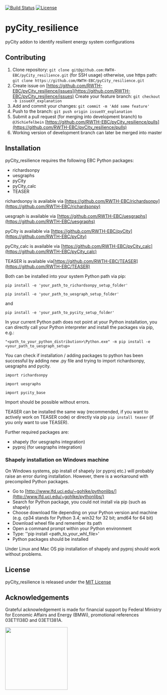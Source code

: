 [![Build Status](https://travis-ci.com/RWTH-EBC/pyCity_resilience.svg?token=ssfy4ps1Qm5kvs5yAxfm&branch=master)](https://travis-ci.com/RWTH-EBC/pyCity_resilience)
[![License](http://img.shields.io/:license-mit-blue.svg)](http://doge.mit-license.org)

# pyCity_resilience
pyCity addon to identify resilient energy system configurations

## Contributing

1. Clone repository: `git clone git@github.com:RWTH-EBC/pyCity_resilience.git`
(for SSH usage)
   otherwise, use https path: `git clone https://github.com/RWTH-EBC/pyCity_resilience.git`
2. Create issue on  [https://github.com/RWTH-EBC/pyCity_resilience/issues](https://github.com/RWTH-EBC/pyCity_resilience/issues)
Create your feature branch: `git checkout -b issueXY_explanation`
3. Add and commit your changes: `git commit -m 'Add some feature'`
4. Push to the branch: `git push origin issueXY_explanation`
5. Submit a pull request (for merging into development branch) to `@JSchiefelbein` [https://github.com/RWTH-EBC/pyCity_resilience/pulls](https://github.com/RWTH-EBC/pyCity_resilience/pulls)
6. Working version of development branch can later be merged into master


## Installation

pyCity_resilience requires the following EBC Python packages:
- richardsonpy
- uesgraphs
- pyCity
- pyCity_calc
- TEASER

richardsonpy is available via [https://github.com/RWTH-EBC/richardsonpy](https://github.com/RWTH-EBC/richardsonpy)

uesgraph is available via [https://github.com/RWTH-EBC/uesgraphs](https://github.com/RWTH-EBC/uesgraphs)

pyCity is available via [https://github.com/RWTH-EBC/pyCity](https://github.com/RWTH-EBC/pyCity)

pyCity_calc is available via [https://github.com/RWTH-EBC/pyCity_calc](https://github.com/RWTH-EBC/pyCity_calc)

TEASER is available  via[https://github.com/RWTH-EBC/TEASER](https://github.com/RWTH-EBC/TEASER)

Both can be installed into your system Python path via pip:

`pip install -e 'your_path_to_richardsonpy_setup_folder'`

`pip install -e 'your_path_to_uesgraph_setup_folder'`

and

`pip install -e 'your_path_to_pycity_setup_folder'`

In your current Python path does not point at your Python installation, you
can directly call your Python interpreter and install the packages via pip, e.g.:

    "<path_to_your_python_distribution>\Python.exe" -m pip install -e <your_path_to_uesgraph_setup>

You can check if installation / adding packages to python has been successful
by adding new .py file and trying to import richardsonpy, uesgraphs and pycity.

`import richardsonpy`

`import uesgraphs`

`import pycity_base`

Import should be possible without errors.

TEASER can be installed the same way (recommended, if you want to actively work on TEASER code) or
directly via pip `pip install teaser` (if you only want to use TEASER).

Further required packages are:

- shapely (for uesgraphs integration)
- pyproj (for uesgraphs integration)


### Shapely installation on Windows machine

On Windows systems, pip install of shapely (or pyproj etc.) will probably raise an error during installation.
However, there is a workaround with precompiled Python packages.

-  Go to  [http://www.lfd.uci.edu/~gohlke/pythonlibs/](http://www.lfd.uci.edu/~gohlke/pythonlibs/)
-  Search for Python package, you could not install via pip (such as shapely)
-  Choose download file depending on your Python version and machine (e.g. cp34 stands for Python 3.4; win32 for 32 bit; amd64 for 64 bit)
-  Download wheel file and remember its path
-  Open a command prompt within your Python environment
-  Type: ''pip install <path_to_your_whl_file>'
-  Python packages should be installed

Under Linux and Mac OS pip installation of shapely and pyproj should work without problems.

## License

pyCity_resilience is released under the [MIT License](https://opensource.org/licenses/MIT)

## Acknowledgements

Grateful acknowledgement is made for financial support by Federal Ministry for Economic Affairs and Energy (BMWi),
promotional references 03ET1138D and 03ET1381A.

<img src="http://www.innovation-beratung-foerderung.de/INNO/Redaktion/DE/Bilder/Titelbilder/titel_foerderlogo_bmwi.jpg;jsessionid=4BD60B6CD6337CDB6DE21DC1F3D6FEC5?__blob=poster&v=2)" width="200">
